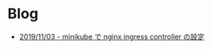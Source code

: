 # Blog


- [2019/11/03 - minikube で nginx ingress controller の設定](article/20191103-minikube_nginx_ingress_controller.md)